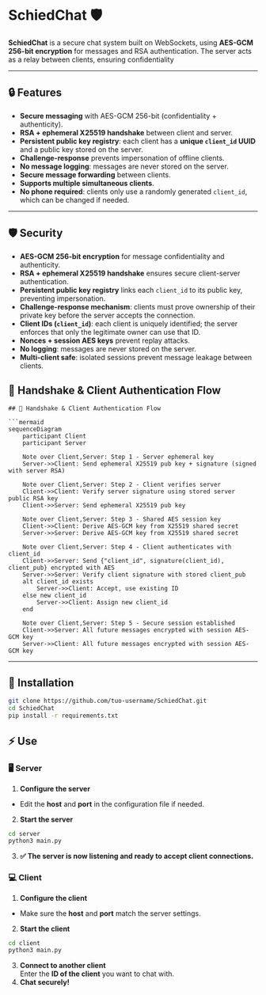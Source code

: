 # SchiedChat 🛡️

**SchiedChat** is a secure chat system built on WebSockets, using **AES-GCM 256-bit encryption** for messages and RSA authentication. The server acts as a relay between clients, ensuring confidentiality  

---

## 🔒 Features

- **Secure messaging** with AES-GCM 256-bit (confidentiality + authenticity).  
- **RSA + ephemeral X25519 handshake** between client and server.  
- **Persistent public key registry**: each client has a **unique `client_id` UUID** and a public key stored on the server.  
- **Challenge-response** prevents impersonation of offline clients.  
- **No message logging**: messages are never stored on the server.  
- **Secure message forwarding** between clients.  
- **Supports multiple simultaneous clients**.  
- **No phone required**: clients only use a randomly generated `client_id`, which can be changed if needed.

---

## 🛡️ Security
- **AES-GCM 256-bit encryption** for message confidentiality and authenticity.  
- **RSA + ephemeral X25519 handshake** ensures secure client-server authentication.  
- **Persistent public key registry** links each `client_id` to its public key, preventing impersonation.  
- **Challenge-response mechanism**: clients must prove ownership of their private key before the server accepts the connection.  
- **Client IDs (`client_id`)**: each client is uniquely identified; the server enforces that only the legitimate owner can use that ID.  
- **Nonces + session AES keys** prevent replay attacks.  
- **No logging**: messages are never stored on the server.  
- **Multi-client safe**: isolated sessions prevent message leakage between clients.

## 🔑 Handshake & Client Authentication Flow

```mermaid
## 🔑 Handshake & Client Authentication Flow

```mermaid
sequenceDiagram
    participant Client
    participant Server

    Note over Client,Server: Step 1 - Server ephemeral key
    Server->>Client: Send ephemeral X25519 pub key + signature (signed with server RSA)
    
    Note over Client,Server: Step 2 - Client verifies server
    Client->>Client: Verify server signature using stored server public RSA key
    Client->>Server: Send ephemeral X25519 pub key

    Note over Client,Server: Step 3 - Shared AES session key
    Client->>Client: Derive AES-GCM key from X25519 shared secret
    Server->>Server: Derive AES-GCM key from X25519 shared secret

    Note over Client,Server: Step 4 - Client authenticates with client_id
    Client->>Server: Send {"client_id", signature(client_id), client_pub} encrypted with AES
    Server->>Server: Verify client signature with stored client_pub
    alt client_id exists
        Server->>Client: Accept, use existing ID
    else new client_id
        Server->>Client: Assign new client_id
    end

    Note over Client,Server: Step 5 - Secure session established
    Client->>Server: All future messages encrypted with session AES-GCM key
    Server->>Client: All future messages encrypted with session AES-GCM key

```
---

## 🚀 Installation
```bash
git clone https://github.com/tuo-username/SchiedChat.git
cd SchiedChat
pip install -r requirements.txt
```



## ⚡ Use
### 🖥️ Server
1. **Configure the server**  
- Edit the **host** and **port** in the configuration file if needed.

2. **Start the server**  
```bash
cd server
python3 main.py
```
3. **✅ The server is now listening and ready to accept client connections.**

### 💻 Client
1. **Configure the client**  
- Make sure the **host** and **port** match the server settings.
2. **Start the client**  
```bash
cd client
python3 main.py
```
3. **Connect to another client**  
 Enter the **ID of the client** you want to chat with.
4. **Chat securely!**  
